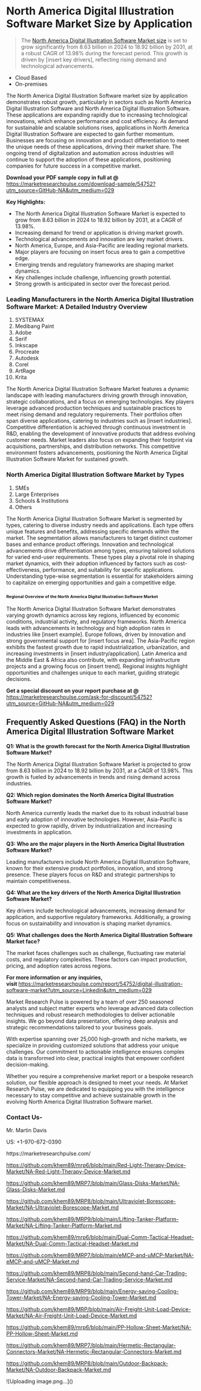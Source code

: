 <h1>North America Digital Illustration Software Market&nbsp;Size by Application</h1><blockquote><p>The <a href="https://marketresearchpulse.com/download-sample/54752?utm_source=GitHub-NA&amp;utm_medium=029">North America Digital Illustration Software Market size</a> is set to grow significantly from 8.63 billion in 2024 to 18.92 billion by 2031, at a robust CAGR of 13.98% during the forecast period. This growth is driven by [insert key drivers], reflecting rising demand and technological advancements.</p></blockquote><ul><li>Cloud Based<li> On-premises</li></ul><p>The North America Digital Illustration Software market size by application demonstrates robust growth, particularly in sectors such as North America Digital Illustration Software and North America Digital Illustration Software. These applications are expanding rapidly due to increasing technological innovations, which enhance performance and cost efficiency. As demand for sustainable and scalable solutions rises, applications in North America Digital Illustration Software are expected to gain further momentum. Businesses are focusing on innovation and product differentiation to meet the unique needs of these applications, driving their market share. The ongoing trend of digitalization and automation across industries will continue to support the adoption of these applications, positioning companies for future success in a competitive market.</p><p><strong>Download your PDF sample copy in full at @ </strong><a href="https://marketresearchpulse.com/download-sample/54752?utm_source=GitHub-NA&amp;utm_medium=029">https://marketresearchpulse.com/download-sample/54752?utm_source=GitHub-NA&amp;utm_medium=029</a></p><p><strong>Key Highlights: </strong></p><ul><li>The North America Digital Illustration Software Market is expected to grow from 8.63 billion in 2024 to 18.92 billion by 2031, at a CAGR of 13.98%.</li><li>Increasing demand for trend or application is driving market growth.</li><li>Technological advancements and innovation are key market drivers.</li><li>North America, Europe, and Asia-Pacific are leading regional markets.</li><li>Major players are focusing on insert focus area to gain a competitive edge.</li><li>Emerging trends and regulatory frameworks are shaping market dynamics.</li><li>Key challenges include challenge, influencing growth potential.</li><li>Strong growth is anticipated in sector over the forecast period.</li></ul><h3>Leading Manufacturers in the North America Digital Illustration Software Market: A Detailed Industry Overview</h3><ol><li>SYSTEMAX</li><li>Medibang Paint</li><li>Adobe</li><li>Serif</li><li>Inkscape</li><li>Procreate</li><li>Autodesk</li><li>Corel</li><li>ArtRage</li><li>Krita</li></ol><div class="flex max-w-full flex-col flex-grow"><div class="min-h-8 text-message flex w-full flex-col items-end gap-2 whitespace-normal break-words [.text-message+&amp;]:mt-5" dir="auto" data-message-author-role="assistant" data-message-id="fd8432e4-4910-450d-b182-61b7bfb0a01f" data-message-model-slug="gpt-4o"><div class="flex w-full flex-col gap-1 empty:hidden first:pt-[3px]"><div class="markdown prose w-full break-words dark:prose-invert light"><p>The North America Digital Illustration Software Market features a dynamic landscape with leading manufacturers driving growth through innovation, strategic collaborations, and a focus on emerging technologies. Key players leverage advanced production techniques and sustainable practices to meet rising demand and regulatory requirements. Their portfolios often span diverse applications, catering to industries such as [insert industries]. Competitive differentiation is achieved through continuous investment in R&amp;D, enabling the development of innovative products that address evolving customer needs. Market leaders also focus on expanding their footprint via acquisitions, partnerships, and distribution networks. This competitive environment fosters advancements, positioning the North America Digital Illustration Software Market for sustained growth.</p></div></div></div></div><h3>North America Digital Illustration Software Market by Types</h3><ol><li>SMEs<li> Large Enterprises<li> Schools & Institutions<li> Others</li></ol><div class="flex max-w-full flex-col flex-grow"><div class="min-h-8 text-message flex w-full flex-col items-end gap-2 whitespace-normal break-words [.text-message+&amp;]:mt-5" dir="auto" data-message-author-role="assistant" data-message-id="084470be-0bb7-4664-bddf-5156b4f41249" data-message-model-slug="gpt-4o-mini"><div class="flex w-full flex-col gap-1 empty:hidden first:pt-[3px]"><div class="markdown prose w-full break-words dark:prose-invert light"><p>The North America Digital Illustration Software Market is segmented by types, catering to diverse industry needs and applications. Each type offers unique features and benefits, addressing specific demands within the market. The segmentation allows manufacturers to target distinct customer bases and enhance product offerings. Innovation and technological advancements drive differentiation among types, ensuring tailored solutions for varied end-user requirements. These types play a pivotal role in shaping market dynamics, with their adoption influenced by factors such as cost-effectiveness, performance, and suitability for specific applications. Understanding type-wise segmentation is essential for stakeholders aiming to capitalize on emerging opportunities and gain a competitive edge.</p></div></div></div></div><h3><span style="font-size: 11px;">Regional Overview of the North America Digital Illustration Software Market</span></h3><div class="flex max-w-full flex-col flex-grow"><div class="min-h-8 text-message flex w-full flex-col items-end gap-2 whitespace-normal break-words [.text-message+&amp;]:mt-5" dir="auto" data-message-author-role="assistant" data-message-id="e9038762-ce64-4e30-91c9-9bd413514231" data-message-model-slug="gpt-4o-mini"><div class="flex w-full flex-col gap-1 empty:hidden first:pt-[3px]"><div class="markdown prose w-full break-words dark:prose-invert light"><p>The North America Digital Illustration Software Market demonstrates varying growth dynamics across key regions, influenced by economic conditions, industrial activity, and regulatory frameworks. North America leads with advancements in technology and high adoption rates in industries like [insert example]. Europe follows, driven by innovation and strong governmental support for [insert focus area]. The Asia-Pacific region exhibits the fastest growth due to rapid industrialization, urbanization, and increasing investments in [insert industry/application]. Latin America and the Middle East &amp; Africa also contribute, with expanding infrastructure projects and a growing focus on [insert trend]. Regional insights highlight opportunities and challenges unique to each market, guiding strategic decisions.</p></div></div></div></div><p><strong>Get a special discount on your report purchase at @ </strong><a href="https://marketresearchpulse.com/ask-for-discount/54752?utm_source=GitHub-NA&amp;utm_medium=029">https://marketresearchpulse.com/ask-for-discount/54752?utm_source=GitHub-NA&amp;utm_medium=029</a></p><h2>Frequently Asked Questions (FAQ) in the North America Digital Illustration Software Market</h2><p><strong>Q1: What is the growth forecast for the North America Digital Illustration Software Market?</strong></p><p>The North America Digital Illustration Software Market is projected to grow from 8.63 billion in 2024 to 18.92 billion by 2031, at a CAGR of 13.98%. This growth is fueled by advancements in trends and rising demand across industries.</p><p><strong>Q2: Which region dominates the North America Digital Illustration Software Market?</strong></p><p>North America currently leads the market due to its robust industrial base and early adoption of innovative technologies. However, Asia-Pacific is expected to grow rapidly, driven by industrialization and increasing investments in application.</p><p><strong>Q3: Who are the major players in the North America Digital Illustration Software Market?</strong></p><p>Leading manufacturers include North America Digital Illustration Software, known for their extensive product portfolios, innovation, and strong presence. These players focus on R&amp;D and strategic partnerships to maintain competitiveness.</p><p><strong>Q4: What are the key drivers of the North America Digital Illustration Software Market?</strong></p><p>Key drivers include technological advancements, increasing demand for application, and supportive regulatory frameworks. Additionally, a growing focus on sustainability and innovation is shaping market dynamics.</p><p><strong>Q5: What challenges does the North America Digital Illustration Software Market face?</strong></p><p>The market faces challenges such as challenge, fluctuating raw material costs, and regulatory complexities. These factors can impact production, pricing, and adoption rates across regions.</p><p><strong>For more information or any inquiries, visit&nbsp;</strong><a href="https://marketresearchpulse.com/report/54752/digital-illustration-software-market?utm_source=Linkedin&utm_medium=029">https://marketresearchpulse.com/report/54752/digital-illustration-software-market?utm_source=Linkedin&utm_medium=029</a></p><p>Market Research Pulse is powered by a team of over 250 seasoned analysts and subject matter experts who leverage advanced data collection techniques and robust research methodologies to deliver actionable insights. We go beyond data presentation, offering deep analysis and strategic recommendations tailored to your business goals.</p><p>With expertise spanning over 25,000 high-growth and niche markets, we specialize in providing customized solutions that address your unique challenges. Our commitment to actionable intelligence ensures complex data is transformed into clear, practical insights that empower confident decision-making.</p><p>Whether you require a comprehensive market report or a bespoke research solution, our flexible approach is designed to meet your needs. At Market Research Pulse, we are dedicated to equipping you with the intelligence necessary to stay competitive and achieve sustainable growth in the evolving North America Digital Illustration Software market.</p><h3><strong>Contact Us-</strong></h3><p>Mr. Martin Davis</p><p>US: +1-970-672-0390</p><p>https://marketresearchpulse.com/</p><p><a href="https://github.com/khem89/mrp6/blob/main/Red-Light-Therapy-Device-Market/NA-Red-Light-Therapy-Device-Market.md">https://github.com/khem89/mrp6/blob/main/Red-Light-Therapy-Device-Market/NA-Red-Light-Therapy-Device-Market.md</a></p><p><a href="https://github.com/khem89/MRP7/blob/main/Glass-Disks-Market/NA-Glass-Disks-Market.md">https://github.com/khem89/MRP7/blob/main/Glass-Disks-Market/NA-Glass-Disks-Market.md</a></p><p><a href="https://github.com/khem89/MRP8/blob/main/Ultraviolet-Borescope-Market/NA-Ultraviolet-Borescope-Market.md">https://github.com/khem89/MRP8/blob/main/Ultraviolet-Borescope-Market/NA-Ultraviolet-Borescope-Market.md</a></p><p><a href="https://github.com/khem89/MRP9/blob/main/Lifting-Tanker-Platform-Market/NA-Lifting-Tanker-Platform-Market.md">https://github.com/khem89/MRP9/blob/main/Lifting-Tanker-Platform-Market/NA-Lifting-Tanker-Platform-Market.md</a></p><p><a href="https://github.com/khem89/mrp6/blob/main/Dual-Comm-Tactical-Headset-Market/NA-Dual-Comm-Tactical-Headset-Market.md">https://github.com/khem89/mrp6/blob/main/Dual-Comm-Tactical-Headset-Market/NA-Dual-Comm-Tactical-Headset-Market.md</a></p><p><a href="https://github.com/khem89/MRP7/blob/main/eMCP-and-uMCP-Market/NA-eMCP-and-uMCP-Market.md">https://github.com/khem89/MRP7/blob/main/eMCP-and-uMCP-Market/NA-eMCP-and-uMCP-Market.md</a></p><p><a href="https://github.com/khem89/MRP8/blob/main/Second-hand-Car-Trading-Service-Market/NA-Second-hand-Car-Trading-Service-Market.md">https://github.com/khem89/MRP8/blob/main/Second-hand-Car-Trading-Service-Market/NA-Second-hand-Car-Trading-Service-Market.md</a></p><p><a href="https://github.com/khem89/MRP9/blob/main/Energy-saving-Cooling-Tower-Market/NA-Energy-saving-Cooling-Tower-Market.md">https://github.com/khem89/MRP9/blob/main/Energy-saving-Cooling-Tower-Market/NA-Energy-saving-Cooling-Tower-Market.md</a></p><p><a href="https://github.com/khem89/MRP/blob/main/Air-Freight-Unit-Load-Device-Market/NA-Air-Freight-Unit-Load-Device-Market.md">https://github.com/khem89/MRP/blob/main/Air-Freight-Unit-Load-Device-Market/NA-Air-Freight-Unit-Load-Device-Market.md</a></p><p><a href="https://github.com/khem89/mrp6/blob/main/PP-Hollow-Sheet-Market/NA-PP-Hollow-Sheet-Market.md">https://github.com/khem89/mrp6/blob/main/PP-Hollow-Sheet-Market/NA-PP-Hollow-Sheet-Market.md</a></p><p><a href="https://github.com/khem89/MRP7/blob/main/Hermetic-Rectangular-Connectors-Market/NA-Hermetic-Rectangular-Connectors-Market.md">https://github.com/khem89/MRP7/blob/main/Hermetic-Rectangular-Connectors-Market/NA-Hermetic-Rectangular-Connectors-Market.md</a></p><p><a href="https://github.com/khem89/MRP8/blob/main/Outdoor-Backpack-Market/NA-Outdoor-Backpack-Market.md">https://github.com/khem89/MRP8/blob/main/Outdoor-Backpack-Market/NA-Outdoor-Backpack-Market.md</a></p>
![Uploading image.png…]()
